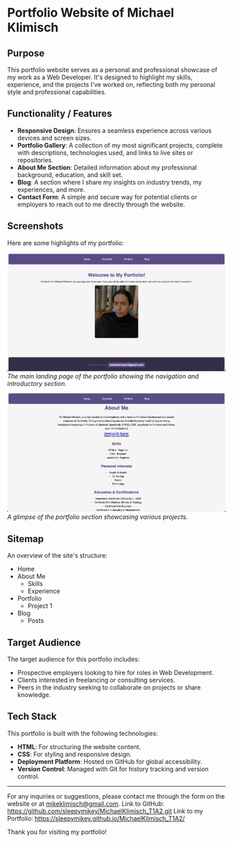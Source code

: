 # Portfolio Website of Michael Klimisch

## Purpose

This portfolio website serves as a personal and professional showcase of my work as a Web Developer. It's designed to highlight my skills, experience, and the projects I've worked on, reflecting both my personal style and professional capabilities.

## Functionality / Features

- **Responsive Design**: Ensures a seamless experience across various devices and screen sizes.
- **Portfolio Gallery**: A collection of my most significant projects, complete with descriptions, technologies used, and links to live sites or repositories.
- **About Me Section**: Detailed information about my professional background, education, and skill set.
- **Blog**: A section where I share my insights on industry trends, my experiences, and more.
- **Contact Form**: A simple and secure way for potential clients or employers to reach out to me directly through the website.

## Screenshots

Here are some highlights of my portfolio:

![Homepage Screenshot](/assets/HomePage.png)
*The main landing page of the portfolio showing the navigation and introductory section.*

![About Me Screenshot](/assets/AboutMe.png)
*A glimpse of the portfolio section showcasing various projects.*

## Sitemap

An overview of the site's structure:

- Home
- About Me
  - Skills
  - Experience
- Portfolio
  - Project 1
- Blog
  - Posts

## Target Audience

The target audience for this portfolio includes:

- Prospective employers looking to hire for roles in Web Development.
- Clients interested in freelancing or consulting services.
- Peers in the industry seeking to collaborate on projects or share knowledge.

## Tech Stack

This portfolio is built with the following technologies:

- **HTML**: For structuring the website content.
- **CSS**: For styling and responsive design.
- **Deployment Platform**: Hosted on GitHub for global accessibility.
- **Version Control**: Managed with Git for history tracking and version control.

---

For any inquiries or suggestions, please contact me through the form on the website or at mikeklimisch@gmail.com.
Link to GitHub: https://github.com/sleepymikey/MichaelKlimisch_T1A2.git
Link to my Portfolio: https://sleepymikey.github.io/MichaelKlimisch_T1A2/


Thank you for visiting my portfolio!